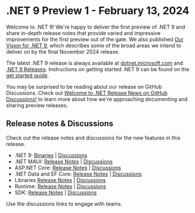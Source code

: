 # .NET 9 Preview 1 - February 13, 2024

Welcome to .NET 9! We're happy to deliver the first preview of .NET 9 and share in-depth release notes that provide varied and impressive improvements for the first preview out of the gate. We also published [Our Vision for .NET 9](https://aka.ms/dotnet/9/vision), which describes some of the broad areas we intend to deliver on by the final November 2024 release.

The latest .NET 9 release is always available at [dotnet.microsoft.com](https://dotnet.microsoft.com/download/dotnet/9.0) and [.NET 9 Releases](../README.md). Instructions on getting started .NET 9 can be found on the [get started guide](../../get-started.md).

You may be surprised to be reading about our release on GitHub Discussions. Check out [Welcome to .NET Release News on GitHub Discussions!](https://github.com/dotnet/core/discussions/9131) to learn more about how we're approaching documenting and sharing preview releases.

## Release notes & Discussions

Check out the release notes and discussions for the new features in this release. 

* .NET 9: [Binaries](9.0.0-preview.1.md) | [Discussions](https://aka.ms/dotnet/9/preview1)
* .NET MAUI: [Release Notes](dotnetmaui.md) | [Discussions](https://github.com/dotnet/maui/discussions/categories/announcements)
* ASP.NET Core: [Release Notes](aspnetcore.md) | [Discussions](https://github.com/dotnet/aspnetcore/discussions/categories/announcements)
* .NET Data and EF Core: [Release Notes](efcoreanddata.md) | [Discussions](https://github.com/dotnet/efcore/issues/)
* Libraries [Release Notes](libraries.md) | [Discussions](https://github.com/dotnet/runtime/discussions/categories/announcements)
* Runtime: [Release Notes](runtime.md) | [Discussions](https://github.com/dotnet/runtime/discussions/categories/announcements)
* SDK: [Release Notes](sdk.md) | [Discussions](https://github.com/dotnet/runtime/discussions/categories/announcements)

Use the discussions links to engage with teams.
